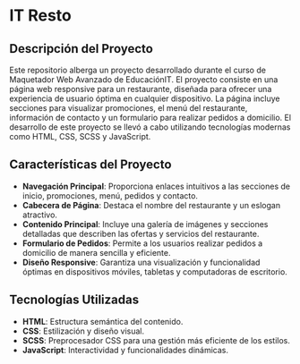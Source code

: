 # IT Resto

## Descripción del Proyecto

Este repositorio alberga un proyecto desarrollado durante el curso de Maquetador Web Avanzado de EducaciónIT. El proyecto consiste en una página web responsive para un restaurante, diseñada para ofrecer una experiencia de usuario óptima en cualquier dispositivo. La página incluye secciones para visualizar promociones, el menú del restaurante, información de contacto y un formulario para realizar pedidos a domicilio. El desarrollo de este proyecto se llevó a cabo utilizando tecnologías modernas como HTML, CSS, SCSS y JavaScript.

## Características del Proyecto

- **Navegación Principal**: Proporciona enlaces intuitivos a las secciones de inicio, promociones, menú, pedidos y contacto.
- **Cabecera de Página**: Destaca el nombre del restaurante y un eslogan atractivo.
- **Contenido Principal**: Incluye una galería de imágenes y secciones detalladas que describen las ofertas y servicios del restaurante.
- **Formulario de Pedidos**: Permite a los usuarios realizar pedidos a domicilio de manera sencilla y eficiente.
- **Diseño Responsive**: Garantiza una visualización y funcionalidad óptimas en dispositivos móviles, tabletas y computadoras de escritorio.

## Tecnologías Utilizadas

- **HTML**: Estructura semántica del contenido.
- **CSS**: Estilización y diseño visual.
- **SCSS**: Preprocesador CSS para una gestión más eficiente de los estilos.
- **JavaScript**: Interactividad y funcionalidades dinámicas.
